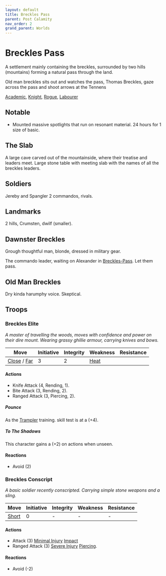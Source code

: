 ```yaml
---
layout: default
title: Breckles Pass
parent: Post Calamity
nav_order: 2
grand_parent: Worlds
---
```

# Breckles Pass

A settlement mainly containing the breckles, surrounded by two hills (mountains) forming a natural pass through the land.

Old man breckles sits out and watches the pass,
Thomas Breckles, gaze across the pass and shoot arrows at the Tennens

[Academic](../../Academic), [Knight](../../Knight), [Rogue](../../Rogue), [Labourer](../../Labourer)
## Notable
* Mounted massive spotlights that run on resonant material. 24 hours for 1 size of basic.


## The Slab
A large cave carved out of the mountainside, where their treatise and leaders meet. Large stone table with meeting slab with the names of all the breckles leaders.


## Soldiers
Jereby and Spangler 2 commandos, rivals.

## Landmarks
2 hills, Crumsten, dwilf (smaller).

## Dawnster Breckles
Grough thoughtful man, blonde, dressed in military gear.

The commando leader, waiting on Alexander in [Breckles-Pass](Breckles-Pass). Let them pass.


## Old Man Breckles
Dry kinda harumphy voice.
Skeptical.

## Troops
### Breckles Elite
*A master of travelling the woods, moves with confidence and power on their dire mount. Wearing grassy ghillie armour, carrying knives and bows.*

| Move                                                      | Initiative | Integrity | Weakness                  | Resistance |
| --------------------------------------------------------- | ---------- | --------- | ------------------------- | ---------- |
| [Close](../../Movement#Close) / [Far](../../Movement#Far) | 3          | 2         | [Heat](../../Injury#Heat) |            |
#### Actions
* Knife Attack (4, Rending, 1).
* Bite Attack (3, Rending, 2).
* Ranged Attack (3, Piercing, 2).

##### Pounce
As the [Trampler](../../Knight#Trampler) training. skill test is at a (+4).

##### To The Shadows
This character gains a (+2) on actions when unseen.

#### Reactions
* Avoid (2)


### Breckles Conscript
*A basic soldier recently conscripted. Carrying simple stone weapons and a sling.*

| Move                    | Initiative | Integrity | Weakness | Resistance |
| ----------------------- | ---------- | --------- | -------- | ---------- |
| [Short](Movement#Short) | 0          | -         | -        | -          |
#### Actions
* Attack (3) [Minimal Injury](../../Injury#Minimal%20Injury) [Impact](../../Injury#Impact)
* Ranged Attack (3) [Severe Injury](../../Injury#Severe%20Injury) [Piercing](../../Injury#Piercing).

#### Reactions
* Avoid (-2)
